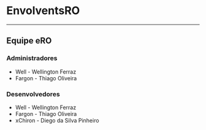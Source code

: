 ﻿EnvolventsRO
===============


--------------

Equipe eRO
------
### Administradores
- Well	- Wellington Ferraz
- Fargon	- Thiago Oliveira

### Desenvolvedores
- Well		- Wellington Ferraz
- Fargon	- Thiago Oliveira
- xChiron		- Diego da Silva Pinheiro
